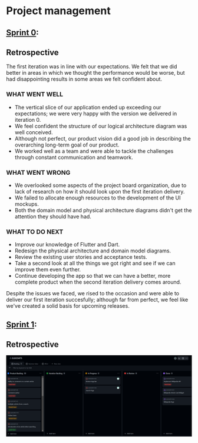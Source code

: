 # Project management

## [Sprint 0](https://github.com/FEUP-LEIC-ES-2022-23/2LEIC04T5/releases/tag/iteration-0.1):

## Retrospective  

The first iteration was in line with our expectations. We felt that we did better in areas in which we thought the performance would be worse, but had disappointing results in some areas we felt confident about.

### WHAT WENT WELL

- The vertical slice of our application ended up exceeding our expectations; we were very happy with the version we delivered in iteration 0.
- We feel confident the structure of our logical architecture diagram was well conceived.
- Although not perfect, our product vision did a good job in describing the overarching long-term goal of our product.
- We worked well as a team and were able to tackle the challenges through constant communication and teamwork.

### WHAT WENT WRONG

- We overlooked some aspects of the project board organization, due to lack of research on how it should look upon the first iteration delivery.
- We failed to allocate enough resources to the development of the UI mockups.
- Both the domain model and physical architecture diagrams didn't get the attention they should have had.

### WHAT TO DO NEXT

- Improve our knowledge of Flutter and Dart.
- Redesign the physical architecture and domain model diagrams.
- Review the existing user stories and acceptance tests.
- Take a second look at all the things we got right and see if we can improve them even further.
- Continue developing the app so that we can have a better, more complete product when the second iteration delivery comes around.

Despite the issues we faced, we rised to the occasion and were able to deliver our first iteration succesfully; although far from perfect, we feel like we've created a solid basis for upcoming releases.

## [Sprint 1]():

## Retrospective

![Start](../images/iteration_zero.png)